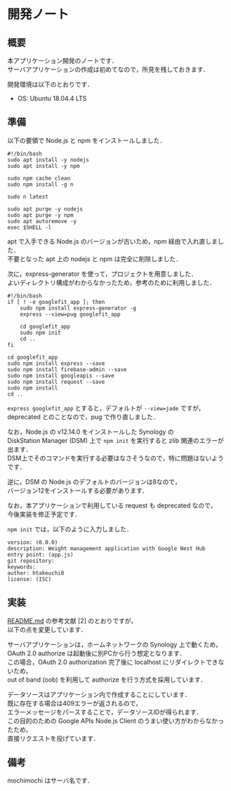 # 開発ノート

## 概要

本アプリケーション開発のノートです．    
サーバアプリケーションの作成は初めてなので，所見を残しておきます．

開発環境は以下のとおりです．
* OS: Ubuntu 18.04.4 LTS 

## 準備

以下の要領で Node.js と npm をインストールしました．

```
#!/bin/bash
sudo apt install -y nodejs
sudo apt install -y npm

sudo npm cache clean
sudo npm install -g n

sudo n latest

sudo apt purge -y nodejs
sudo apt purge -y npm
sudo apt autoremove -y
exec $SHELL -l
```

apt で入手できる Node.js のバージョンが古いため，npm 経由で入れ直しました．    
不要となった apt 上の nodejs と npm は完全に削除しました．

次に，express-generator を使って，プロジェクトを用意しました．    
よいディレクトリ構成がわからなかったため，参考のために利用しました．

```
#!/bin/bash
if [ ! -e googlefit_app ]; then
	sudo npm install express-generator -g
	express --view=pug googlefit_app

	cd googlefit_app
	sudo npm init
	cd ..
fi

cd googlefit_app
sudo npm install express --save
sudo npm install firebase-admin --save
sudo npm install googleapis --save
sudo npm install request --save
sudo npm install
cd ..
```

`express googlefit_app` とすると，デフォルトが `--view=jade` ですが，    
deprecated とのことなので，pug で作り直しました．

なお，Node.js の v12.14.0 をインストールした Synology の    
DiskStation Manager (DSM) 上で `npm init` を実行すると zlib 関連のエラーが出ます．    
DSM上でそのコマンドを実行する必要はなさそうなので，特に問題はないようです．

逆に，DSM の Node.js のデフォルトのバージョンは8なので，    
バージョン12をインストールする必要があります．

なお，本アプリケーションで利用している request も deprecated なので，    
今後実装を修正予定です．

`npm init` では，以下のように入力しました．

```
version: (0.0.0) 
description: Weight management application with Google Nest Hub
entry point: (app.js) 
git repository: 
keywords: 
author: htakeuchi0
license: (ISC) 
```

## 実装

[README.md](../README.md) の参考文献 [2] のとおりですが，    
以下の点を変更しています．

サーバアプリケーションは，ホームネットワークの Synology 上で動くため，    
OAuth 2.0 authorize は起動後に別PCから行う想定となります．    
この場合，OAuth 2.0 authorization 完了後に localhost にリダイレクトできないため，    
out of band (oob) を利用して authorize を行う方式を採用しています． 
  
データソースはアプリケーション内で作成することにしています．    
既に存在する場合は409エラーが返されるので，    
エラーメッセージをパースすることで，データソースIDが得られます．    
この目的のための Google APIs Node.js Client のうまい使い方がわからなかったため，    
直接リクエストを投げています．

## 備考

mochimochi はサーバ名です．

